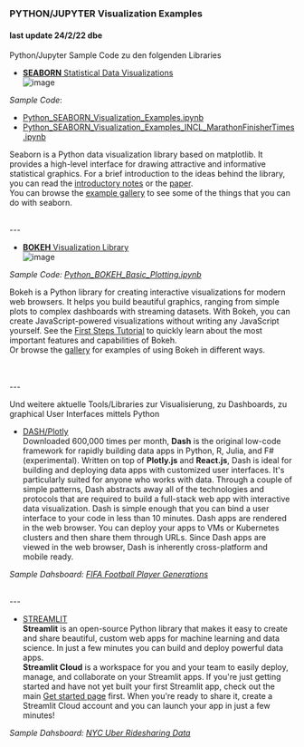 ### PYTHON/JUPYTER Visualization Examples
#### last update 24/2/22 dbe

Python/Jupyter Sample Code zu den folgenden Libraries   
* [**SEABORN** Statistical Data Visualizations](https://seaborn.pydata.org/)  
![image](https://user-images.githubusercontent.com/52699611/155507372-cd566aad-ffad-4ad8-9101-1e8fb646d155.png)


*Sample Code*: 
+ [Python_SEABORN_Visualization_Examples.ipynb](https://github.com/sawubona-repo/BINA-FS24-WORK/blob/cba408f3b788ce0f0300d58b68e9f78288b01955/LB02-PerformanceManagement/PYTHON/Python_SEABORN_Visualization_Examples.ipynb)
+ [Python_SEABORN_Visualization_Examples_INCL_MarathonFinisherTimes.ipynb](https://github.com/sawubona-repo/BINA-FS24-WORK/blob/81846943243b60dbc601dd876bfcde70c0038875/LB02-PerformanceManagement/PYTHON/Python_SEABORN_Visualization_Examples_INCL_MarathonFinisherTimes.ipynb)
 

Seaborn is a Python data visualization library based on matplotlib. It provides a high-level interface for drawing attractive and informative statistical graphics.
For a brief introduction to the ideas behind the library, you can read the [introductory notes](https://seaborn.pydata.org/introduction.html) or the [paper](https://joss.theoj.org/papers/10.21105/joss.03021).  
You can browse the [example gallery](https://seaborn.pydata.org/examples/index.html) to see some of the things that you can do with seaborn.

<br>
---   

* [**BOKEH** Visualization Library](https://bokeh.org/)  
![image](https://user-images.githubusercontent.com/52699611/155508184-b89139d2-71a0-4a7b-985b-9f818ade8a09.png)

*Sample Code: [Python_BOKEH_Basic_Plotting.ipynb](https://github.com/sawubona-repo/BINA-FS24-WORK/blob/faa22f5149a4d5f51620c19658821d8fd9c4e8af/LB02-PerformanceManagement/PYTHON/Python_BOKEH_Basic_Plotting_Examples.ipynb)*  

Bokeh is a Python library for creating interactive visualizations for modern web browsers. It helps you build beautiful graphics, ranging from simple plots to complex dashboards with streaming datasets. With Bokeh, you can create JavaScript-powered visualizations without writing any JavaScript yourself.
See the [First Steps Tutorial](https://docs.bokeh.org/en/latest/docs/first_steps.html#first-steps) to quickly learn about the most important features and capabilities of Bokeh.  
Or browse the [gallery](https://docs.bokeh.org/en/latest/docs/gallery.html) for examples of using Bokeh in different ways.


<br>
<br>
---   

Und weitere aktuelle Tools/Libraries zur Visualisierung, zu Dashboards, zu graphical User Interfaces mittels Python    
+ [DASH/Plotly](https://dash.plotly.com/)   
Downloaded 600,000 times per month, **Dash** is the original low-code framework for rapidly building data apps in Python, R, Julia, and F# (experimental). Written on top of **Plotly.js** and **React.js**, Dash is ideal for building and deploying data apps with customized user interfaces. It's particularly suited for anyone who works with data. Through a couple of simple patterns, Dash abstracts away all of the technologies and protocols that are required to build a full-stack web app with interactive data visualization. Dash is simple enough that you can bind a user interface to your code in less than 10 minutes. Dash apps are rendered in the web browser. You can deploy your apps to VMs or Kubernetes clusters and then share them through URLs. Since Dash apps are viewed in the web browser, Dash is inherently cross-platform and mobile ready.

*Sample Dahsboard: [FIFA Football Player Generations](https://dash.gallery/dash-fifa-dashboard/)*

<br>
---   

+ [STREAMLIT](https://streamlit.io/)  
**Streamlit** is an open-source Python library that makes it easy to create and share beautiful, custom web apps for machine learning and data science. In just a few minutes you can build and deploy powerful data apps.  
**Streamlit Cloud** is a workspace for you and your team to easily deploy, manage, and collaborate on your Streamlit apps. If you're just getting started and have not yet built your first Streamlit app, check out the main [Get started page](https://docs.streamlit.io/library/get-started) first. When you're ready to share it, create a Streamlit Cloud account and you can launch your app in just a few minutes! 

*Sample Dahsboard: [NYC Uber Ridesharing Data](https://share.streamlit.io/streamlit/demo-uber-nyc-pickups/main)*
